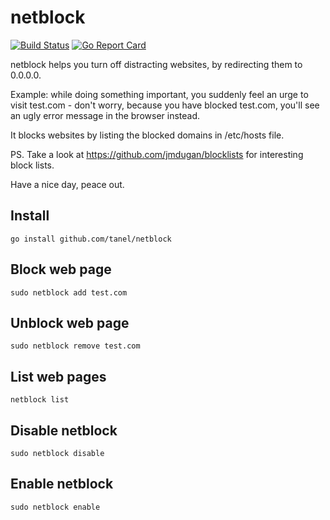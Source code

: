 # netblock

[![Build Status](https://travis-ci.org/tanel/netblock.svg?branch=master)](https://travis-ci.org/tanel/netblock) [![Go Report Card](https://goreportcard.com/badge/github.com/tanel/netblock)](https://goreportcard.com/report/github.com/tanel/netblock)

netblock helps you turn off distracting websites, by redirecting them to 0.0.0.0.

Example: while doing something important, you suddenly feel an urge to visit test.com - don't worry, because you
have blocked test.com, you'll see an ugly error message in the browser instead. 

It blocks websites by listing the blocked domains in /etc/hosts file.

PS. Take a look at https://github.com/jmdugan/blocklists for interesting block lists.

Have a nice day, peace out.

Install
-------

	go install github.com/tanel/netblock

Block web page
--------------

	sudo netblock add test.com

Unblock web page
----------------

	sudo netblock remove test.com

List web pages
--------------

	netblock list

Disable netblock
----------------

	sudo netblock disable

Enable netblock
---------------

	sudo netblock enable
